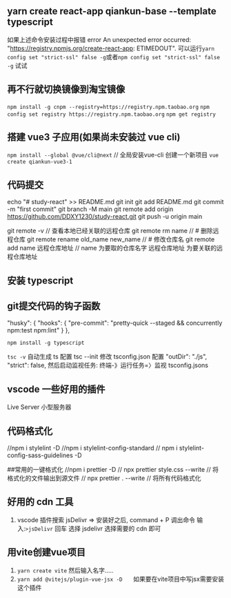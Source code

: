 ## yarn create react-app qiankun-base --template typescript

如果上述命令安装过程中报错 error An unexpected error occurred: "https://registry.npmjs.org/create-react-app: ETIMEDOUT".
可以运行`yarn config set "strict-ssl" false -g`或者`npm config set "strict-ssl" false -g` 试试

## 再不行就切换镜像到淘宝镜像

`npm install -g cnpm --registry=https://registry.npm.taobao.org`
`npm config set registry https://registry.npm.taobao.org`
`npm get registry`

## 搭建 vue3 子应用(如果尚未安装过 vue cli)

`npm install --global @vue/cli@next`  // 全局安装vue-cli
创建一个新项目
`vue create qiankun-vue3-1`

## 代码提交

echo "# study-react" >> README.md
git init
git add README.md
git commit -m "first commit"
git branch -M main
git remote add origin https://github.com/DDXY1230/study-react.git
git push -u origin main

git remote -v // 查看本地已经关联的远程仓库
git remote rm name // # 删除远程仓库
git remote rename old_name new_name // # 修改仓库名
git remote add name 远程仓库地址 // name 为要取的仓库名字 远程仓库地址 为要关联的远程仓库地址

## 安装 typescript



## git提交代码的钩子函数
"husky": {
    "hooks": {
      "pre-commit": "pretty-quick --staged && concurrently npm:test npm:lint"
    }
  },

`npm install -g typescript`

`tsc -v`
自动生成 ts 配置
tsc --init
修改 tsconfig.json 配置
"outDir": "./js",
"strict": false,
然后启动监视任务: 终端-》运行任务=〉监视 tsconfig.jsons

## vscode 一些好用的插件

Live Server 小型服务器

## 代码格式化

//npm i stylelint -D
//npm i stylelint-config-standard
// npm i stylelint-config-sass-guidelines -D

##常用的一键格式化
//npm i prettier -D
// npx prettier style.css --write // 将格式化的文件输出到源文件
// npx prettier . --write // 将所有代码格式化

## 好用的 cdn 工具

1. vscode 插件搜索 jsDelivr => 安装好之后, command + P 调出命令 输入:`>jsDelivr` 回车
   选择 jsdelivr 选择需要的 cdn 即可


## 用vite创建vue项目
1. `yarn create vite`  然后输入名字.....
2. `yarn add @vitejs/plugin-vue-jsx -D   ` 如果要在vite项目中写jsx需要安装这个插件
